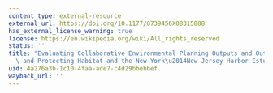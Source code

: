 ```yaml
---
content_type: external-resource
external_url: https://doi.org/10.1177/0739456X08315888
has_external_license_warning: true
license: https://en.wikipedia.org/wiki/All_rights_reserved
status: ''
title: "Evaluating Collaborative Environmental Planning Outputs and Outcomes: Restoring\
  \ and Protecting Habitat and the New York\u2014New Jersey Harbor Estuary Program"
uid: 4a276a3b-1c10-4faa-ade7-c4d29bbebbef
wayback_url: ''
---
```


